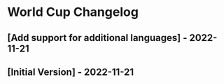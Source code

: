 # World Cup Changelog

## [Add support for additional languages] - 2022-11-21

## [Initial Version] - 2022-11-21
